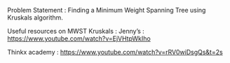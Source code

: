 Problem Statement : 
Finding a Minimum Weight Spanning Tree using Kruskals algorithm. 

Useful resources on MWST Kruskals :
Jenny’s : 
https://www.youtube.com/watch?v=EjVHtpWkIho

Thinkx academy : 
https://www.youtube.com/watch?v=rRV0wiDsgQs&t=2s
